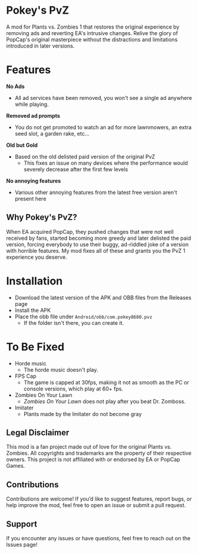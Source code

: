 # Pokey's PvZ

A mod for Plants vs. Zombies 1 that restores the original experience by removing ads and reverting EA's intrusive changes. Relive the glory of PopCap's original masterpiece without the distractions and limitations introduced in later versions.

# Features

**No Ads**
- All ad services have been removed, you won't see a single ad anywhere while playing.

**Removed ad prompts**
- You do not get promoted to watch an ad for more lawnmowers, an extra seed slot, a garden rake, etc...

**Old but Gold**
- Based on the old delisted paid version of the original PvZ
  - This fixes an issue on many devices where the performance would severely decrease after the first few levels
  
**No annoying features**
- Various other annoying features from the latest free version aren't present here 

## Why Pokey's PvZ?

When EA acquired PopCap, they pushed changes that were not well received by fans, started becoming more greedy and later delisted the paid version, forcing everybody to use their buggy, ad-riddled joke of a version with horrible features. My mod fixes all of these and grants you the PvZ 1 experience you deserve.

# Installation
- Download the latest version of the APK and OBB files from the Releases page
- Install the APK
- Place the obb file under `Android/obb/com.pokey8680.pvz`
  - If the folder isn't there, you can create it.

# To Be Fixed
- Horde music 
  - The horde music doesn't play.
- FPS Cap
  - The game is capped at 30fps, making it not as smooth as the PC or console versions, which play at 60+ fps.
- Zombies On Your Lawn 
  - *Zombies On Your Lawn* does not play after you beat Dr. Zomboss.
- Imitater 
  - Plants made by the Imitater do not become gray


## Legal Disclaimer

This mod is a fan project made out of love for the original Plants vs. Zombies. All copyrights and trademarks are the property of their respective owners. This project is not affiliated with or endorsed by EA or PopCap Games.

## Contributions

Contributions are welcome! If you’d like to suggest features, report bugs, or help improve the mod, feel free to open an issue or submit a pull request.

## Support

If you encounter any issues or have questions, feel free to reach out on the Issues page!
